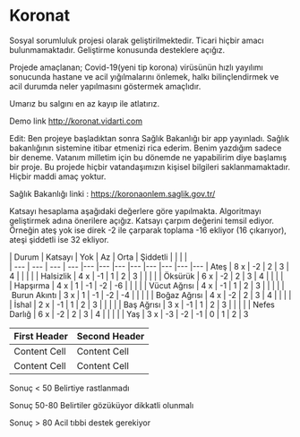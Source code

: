 # Koronat


Sosyal sorumluluk projesi olarak geliştirilmektedir. Ticari hiçbir amacı bulunmamaktadır. Geliştirme konusunda desteklere açığız. 

Projede amaçlanan; Covid-19(yeni tip korona) virüsünün hızlı yayılımı sonucunda hastane ve acil yığılmalarını önlemek, halkı bilinçlendirmek ve acil durumda neler yapılmasını göstermek amaçlıdır. 

Umarız bu salgını en az kayıp ile atlatırız. 

Demo link http://koronat.vidarti.com

Edit:
Ben projeye başladıktan sonra Sağlık Bakanlığı bir app yayınladı. Sağlık bakanlığının sistemine itibar etmenizi rica ederim. Benim yazdığım sadece bir deneme. Vatanım milletim için bu dönemde ne yapabilirim diye başlamış bir proje. Bu projede hiçbir vatandaşımızın kişisel bilgileri saklanmamaktadır. Hiçbir maddi amaç yoktur. 

Sağlık Bakanlığı linki : https://koronaonlem.saglik.gov.tr/

Katsayı hesaplama aşağıdaki değerlere göre yapılmakta. Algoritmayı geliştirmek adına önerilere açığız. 
Katsayı çarpım değerini temsil ediyor. Örneğin ateş yok ise direk -2 ile çarparak toplama -16 ekliyor (16 çıkarıyor), ateşi şiddetli ise 32 ekliyor. 

| Durum | Katsayı | Yok | Az | Orta | Şiddetli |  |  |  |  
| --- | --- | --- | --- |--- |--- |--- |--- |--- |--- |--- |---
| Ateş | 8 x | -2 | 2 | 3 | 4 |  |  |  | 
| Halsizlik | 4 x | -1 | 1 | 2 | 3 |  |  |  | 
| Öksürük | 6 x | -2 | 2 | 3 | 4  |  |  |  |        
| Hapşırma | 4 x | 1 | -1 | -2 | -6 |  |  |  | 
| Vücut Ağrısı | 4 x | -1 | 1 | 2 | 3 |  |  |  | 
| Burun Akıntı | 3 x | 1 | -1 | -2 | -4 |  |  |  | 
| Boğaz Ağrısı | 4 x | -2 | 2 | 3 | 4 |  |  |  | 
| İshal        | 2 x | -1 | 1 | 2 | 3 |  |  |  | 
| Baş Ağrısı   | 3 x | -1 | 1 | 2 | 3 |  |  |  | 
| Nefes Darlığ | 6 x | -2 | 2 | 3 | 4 |  |  |  | 
| Yaş          | 3 x | -3 | -2 | -1 | 0 | 1 | 2 | 3

| First Header  | Second Header |
| ------------- | ------------- |
| Content Cell  | Content Cell  |
| Content Cell  | Content Cell  |

Sonuç < 50  Belirtiye rastlanmadı

Sonuç 50-80 Belirtiler gözüküyor dikkatli olunmalı

Sonuç > 80  Acil tıbbi destek gerekiyor 